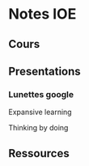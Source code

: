 # Notes IOE 

## Cours

## Presentations

### Lunettes google

Expansive learning 

Thinking by doing 



## Ressources